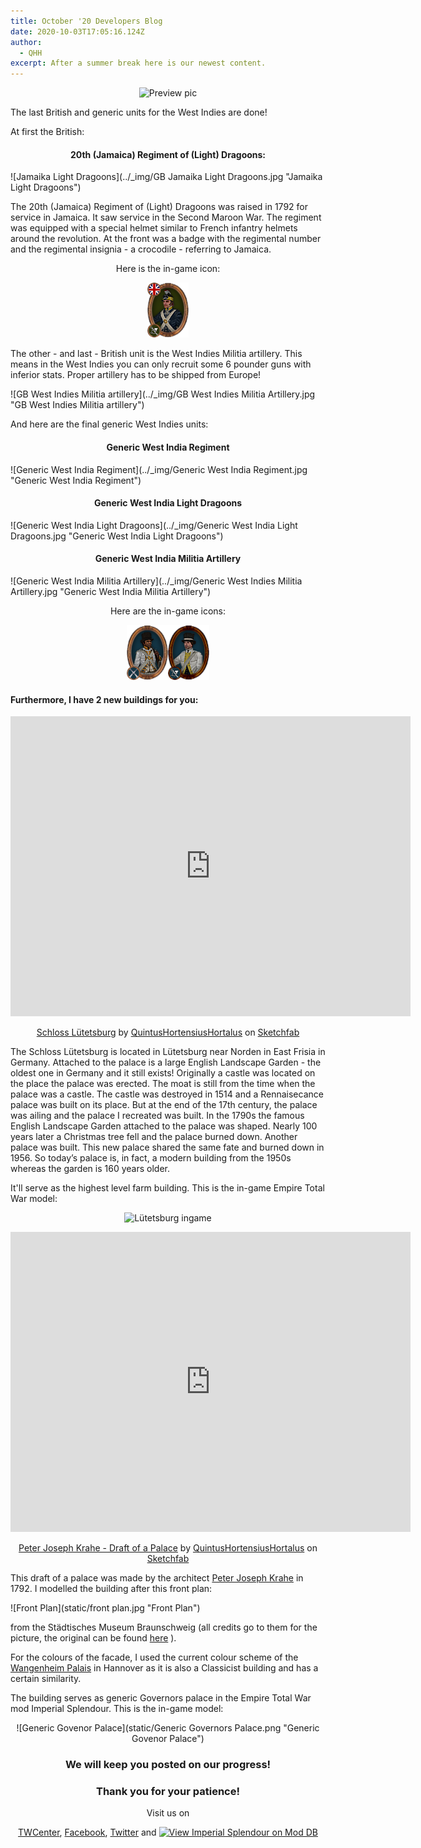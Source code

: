 ```yaml
---
title: October '20 Developers Blog
date: 2020-10-03T17:05:16.124Z
author:
  - QHH
excerpt: After a summer break here is our newest content.
---
```

<center>

![Preview pic](static/preview-october-20-blog.png "Preview pic")

</center>

The last British and generic units for the West Indies are done! 

At first the British:

#### <center>20th (Jamaica) Regiment of (Light) Dragoons:</center>

![Jamaika Light Dragoons](../_img/GB Jamaika Light Dragoons.jpg "Jamaika Light Dragoons")

The 20th (Jamaica) Regiment of (Light) Dragoons was raised in 1792 for service in Jamaica. It saw service in the Second Maroon War. The regiment was equipped with a special helmet similar to French infantry helmets around the revolution. At the front was a badge with the regimental number and the regimental insignia - a crocodile - referring to Jamaica.

<center>Here is the in-game icon:

![Jamaika Light Dragoons Icon](../_img/britain_late_20th_light_dragoons.png "Jamaika Light Dragoons Icon")

</center>

The other - and last - British unit is the West Indies Militia artillery. This means in the West Indies you can only recruit some 6 pounder guns with inferior stats. Proper artillery has to be shipped from Europe!

![GB West Indies Militia artillery](../_img/GB West Indies Militia Artillery.jpg "GB West Indies Militia artillery")

And here are the final generic West Indies units:

#### <center>Generic West India Regiment</center>

![Generic West India Regiment](../_img/Generic West India Regiment.jpg "Generic West India Regiment")

#### <center>Generic West India Light Dragoons</center>

![Generic West India Light Dragoons](../_img/Generic West India Light Dragoons.jpg "Generic West India Light Dragoons")

#### <center>Generic West India Militia Artillery</center>

![Generic West India Militia Artillery](../_img/Generic West Indies Militia Artillery.jpg "Generic West India Militia Artillery")

<center>Here are the in-game icons:

![Generic West Indies2](../_img/generic_west_indies_units.png "Generic West Indies2")

</center>

#### Furthermore, I have 2 new buildings for you:

<center>
<div class="sketchfab-embed-wrapper">
    <iframe title="A 3D model" width="640" height="480" src="https://sketchfab.com/models/654ebe09e62b4cd890029af3150c429b/embed?autostart=0&amp;ui_controls=1&amp;ui_infos=1&amp;ui_inspector=1&amp;ui_stop=1&amp;ui_watermark=1&amp;ui_watermark_link=1" frameborder="0" allow="autoplay; fullscreen; vr" mozallowfullscreen="true" webkitallowfullscreen="true"></iframe>
</div>

[Schloss Lütetsburg](https://sketchfab.com/3d-models/schloss-lutetsburg-654ebe09e62b4cd890029af3150c429b) by [QuintusHortensiusHortalus](https://sketchfab.com/QuintusHortensiusHortalus) on [Sketchfab](https://sketchfab.com)

</center>

The Schloss Lütetsburg is located in Lütetsburg near Norden in East Frisia in Germany. Attached to the palace is a large English Landscape Garden - the oldest one in Germany and it still exists! Originally a castle was located on the place the palace was erected. The moat is still from the time when the palace was a castle. The castle was destroyed in 1514 and a Rennaisecance palace was built on its place. But at the end of the 17th century, the palace was ailing and the palace I recreated was built. In the 1790s the famous English Landscape Garden attached to the palace was shaped. Nearly 100 years later a Christmas tree fell and the palace burned down. Another palace was built. This new palace shared the same fate and burned down in 1956. So today’s palace is, in fact, a modern building from the 1950s whereas the garden is 160 years older.

It'll serve as the highest level farm building.  This is the in-game Empire Total War model:

<center>

![Lütetsburg ingame](../_img/lütetsburg.png "Lütetsburg ingame")

<div class="sketchfab-embed-wrapper">
    <iframe title="A 3D model" width="640" height="480" src="https://sketchfab.com/models/ee662d148fff46d9b8e8f180fbf82210/embed?autostart=0&amp;ui_controls=1&amp;ui_infos=1&amp;ui_inspector=1&amp;ui_stop=1&amp;ui_watermark=1&amp;ui_watermark_link=1" frameborder="0" allow="autoplay; fullscreen; vr" mozallowfullscreen="true" webkitallowfullscreen="true"></iframe>
</div>

[Peter Joseph Krahe - Draft of a Palace](https://sketchfab.com/3d-models/peter-joseph-krahe-draft-of-a-palace-ee662d148fff46d9b8e8f180fbf82210) by [QuintusHortensiusHortalus](https://sketchfab.com/QuintusHortensiusHortalus) on [Sketchfab](https://sketchfab.com)

</center>

This draft of a palace was made by the architect [Peter Joseph Krahe](https://en.wikipedia.org/wiki/Peter_Joseph_Krahe) in 1792. I modelled the building after this front plan:

![Front Plan](static/front plan.jpg "Front Plan")

from the Städtisches Museum Braunschweig (all credits go to them for the picture, the original can be found [here](https://kulturerbe.niedersachsen.de/objekt/record_kuniweb_414322/1/LOG_0000/#record_kuniweb_414322) ).

For the colours of the facade, I used the current colour scheme of the [Wangenheim Palais](https://de.wikipedia.org/wiki/Wangenheimpalais) in Hannover as it is also a Classicist building and has a certain similarity.

The building serves as generic Governors palace in the Empire Total War mod Imperial Splendour. This is the in-game model:

<center>

![Generic Govenor Palace](static/Generic Governors Palace.png "Generic Govenor Palace")

### We will keep you posted on our progress!

### Thank you for your patience!

Visit us on 

[TWCenter](http://www.twcenter.net/forums/forumdisplay.php?1138-Imperial-Splendour), [Facebook](https://www.facebook.com/imperialsplendour/), [Twitter](https://twitter.com/SplendourTeam) and [![View Imperial Splendour on Mod DB](https://button.moddb.com/popularity/medium/mods/20800.png)](https://www.moddb.com/mods/imperial-splendour)

</center>